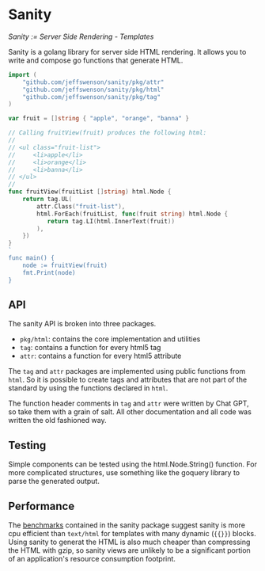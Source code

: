 # Sanity

*Sanity := Server Side Rendering - Templates*

Sanity is a golang library for server side HTML rendering. It allows you to
write and compose go functions that generate HTML. 

```go
import (
    "github.com/jeffswenson/sanity/pkg/attr"
    "github.com/jeffswenson/sanity/pkg/html"
    "github.com/jeffswenson/sanity/pkg/tag"
)

var fruit = []string { "apple", "orange", "banna" }

// Calling fruitView(fruit) produces the following html:
//
// <ul class="fruit-list">
//     <li>apple</li>
//     <li>orange</li>
//     <li>banna</li>
// </ul>
//
func fruitView(fruitList []string) html.Node {
    return tag.UL(
        attr.Class("fruit-list"), 
        html.ForEach(fruitList, func(fruit string) html.Node {
           return tag.LI(html.InnerText(fruit)) 
        ),
    })
}
`
func main() {
    node := fruitView(fruit)
    fmt.Print(node)
}
```

## API

The sanity API is broken into three packages.

* `pkg/html`: contains the core implementation and utilities
* `tag`: contains a function for every html5 tag
* `attr`: contains a function for every html5 attribute

The `tag` and `attr` packages are implemented using public functions from
`html`. So it is possible to create tags and attributes that are not part of
the standard by using the functions declared in `html`.

The function header comments in `tag` and `attr` were written by Chat GPT, so
take them with a grain of salt. All other documentation and all code was
written the old fashioned way.

## Testing

Simple components can be tested using the html.Node.String() function. For more
complicated structures, use something like the goquery library to parse the
generated output.

## Performance

The [benchmarks](BENCHMARK.md) contained in the sanity package suggest sanity
is more cpu efficient than `text/html` for templates with many dynamic (`{{}}`)
blocks. Using sanity to generat the HTML is also much cheaper than compressing
the HTML with gzip, so sanity views are unlikely to be a significant portion of
an application's resource consumption footprint.
